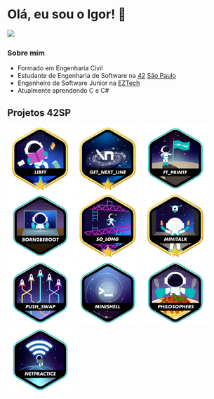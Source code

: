 # Olá, eu sou o Igor! :wave:

<a href="https://www.linkedin.com/in/igorvazf" target="_blank" alt="Linkedin">
<img src="https://img.shields.io/badge/-Linkedin-blue?style=flat-square&logo=Linkedin&logoColor=white&link=https://www.linkedin.com/in/igorvazf" /></a>

### Sobre mim

* Formado em Engenharia Civil
* Estudante de Engenharia de Software na [42](https://www.42.fr) [São Paulo](https://www.42sp.org.br)
* Engenheiro de Software Junior na [EZTech](https://eztech.ind.br/)
* Atualmente aprendendo C e C#

## Projetos 42SP

[![](./icons/libftm.png)](https://github.com/igorvazf/libft)
[![](./icons/get_next_linem.png)](https://github.com/igorvazf/get_next_line)
[![](./icons/ft_printfe.png)](https://github.com/igorvazf/ft_printf)
[![](./icons/born2beroote.png)](https://github.com/igorvazf/born2beroot)
[![](./icons/so_longm.png)](https://github.com/igorvazf/so_long)
[![](./icons/minitalkm.png)](https://github.com/igorvazf/minitalk)
[![](./icons/push_swape.png)](https://github.com/igorvazf/push_swap)
[![](./icons/minishelle.png)](https://github.com/igorvazf/minishell)
[![](./icons/philosopherse.png)](https://github.com/igorvazf/philosophers)
[![](./icons/netpracticee.png)](https://github.com/igorvazf/netpractice)
